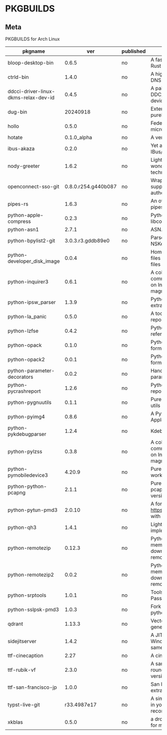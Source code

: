 # PKGBUILDS

## Meta

PKGBUILDS for Arch Linux

<!-- start -->

| pkgname                              | ver                 | published | desc                                                                                                                         |
| ------------------------------------ | ------------------- | --------- | ---------------------------------------------------------------------------------------------------------------------------- |
| bloop-desktop-bin                    | 0.6.5               | no        | A fast code search engine written in Rust                                                                                    |
| ctrld-bin                            | 1.4.0               | no        | A highly configurable, multi-protocol DNS forwarding proxy                                                                   |
| ddcci-driver-linux-dkms-relax-dev-id | 0.4.5               | no        | A pair of Linux kernel drivers for DDC/CI monitors (DKMS): relaxed device identification                                     |
| dug-bin                              | 20240918            | no        | Extensible DNS libraries written purely in Haskell                                                                           |
| hollo                                | 0.5.0               | no        | Federated single-user microblogging software                                                                                 |
| hotate                               | 0.1.0_alpha         | no        | A vertical-writing editor                                                                                                    |
| ibus-akaza                           | 0.2.0               | no        | Yet another Japanese IME for IBus/Linux                                                                                      |
| nody-greeter                         | 1.6.2               | no        | LightDM greeter that allows to create wonderful themes with web technologies. Made in Node.js                                |
| openconnect-sso-git                  | 0.8.0.r254.g440b087 | no        | Wrapper script for OpenConnect supporting Azure AD (SAMLv2) authentication (git version)                                     |
| pipes-rs                             | 1.6.3               | no        | An over-engineered rewrite of pipes.sh in Rust                                                                               |
| python-apple-compress                | 0.2.3               | no        | Python bindings for Apple's libcompression                                                                                   |
| python-asn1                          | 2.7.1               | no        | ASN.1 encoder/decoder                                                                                                        |
| python-bpylist2-git                  | 3.0.3.r3.gddb89e0   | no        | Parse and Generate binary plists and NSKeyedArchiver archives                                                                |
| python-developer_disk_image          | 0.0.4               | no        | Home for both DeveloperDiskImage files (iOS < 17.0) and Personalized files (iOS >= 17.0)                                     |
| python-inquirer3                     | 0.6.1               | no        | A collection of common interactive command line user interfaces, based on Inquirer.js (fork of magmax/python-inquirer)       |
| python-ipsw_parser                   | 1.3.9               | no        | Python3 utility for parsing and extracting data from IPSW                                                                    |
| python-la_panic                      | 0.5.0               | no        | A tool for working with iPhone crash reports                                                                                 |
| python-lzfse                         | 0.4.2               | no        | Python bindings for the LZFSE reference implementation                                                                       |
| python-opack                         | 0.1.0               | no        | Python library for parsing the opack format                                                                                  |
| python-opack2                        | 0.0.1               | no        | Python library for parsing the opack format (fork)                                                                           |
| python-parameter-decorators          | 0.0.2               | no        | Handy decorators for converting parameters                                                                                   |
| python-pycrashreport                 | 1.2.6               | no        | Python3 parser for Apple's crash reports                                                                                     |
| python-pygnuutils                    | 0.1.1               | no        | Pure python implementation for GNU utils                                                                                     |
| python-pyimg4                        | 0.8.6               | no        | A Python library/CLI tool for parsing Apple's Image4 format                                                                  |
| python-pykdebugparser                | 1.2.4               | no        | Kdebug events and ktraces parser                                                                                             |
| python-pylzss                        | 0.3.8               | no        | A collection of common interactive command line user interfaces, based on Inquirer.js (fork of magmax/python-inquirer)       |
| python-pymobiledevice3               | 4.20.9              | no        | Pure python3 implementation for working with iDevices                                                                        |
| python-python-pcapng                 | 2.1.1               | no        | Pure-Python library to parse the pcap-ng format used by newer versions of dumpcap & similar tools                            |
| python-pytun-pmd3                    | 2.0.10              | no        | A fork of https://github.com/montag451/pytun with partial Darwin support                                                     |
| python-qh3                           | 1.4.1               | no        | Lightweight QUIC and HTTP/3 implementation in Python                                                                         |
| python-remotezip                     | 0.12.3              | no        | Python module to access single members of a zip archive without downloading the full content from a remote web server        |
| python-remotezip2                    | 0.0.2               | no        | Python module to access single members of a zip archive without downloading the full content from a remote web server (fork) |
| python-srptools                      | 1.0.1               | no        | Tools to implement Secure Remote Password (SRP) authentication                                                               |
| python-sslpsk-pmd3                   | 1.0.3               | no        | Fork of sslpsk with support for latest python versions                                                                       |
| qdrant                               | 1.13.3              | no        | Vector Database for the next generation of AI applications                                                                   |
| sidejitserver                        | 1.4.2               | no        | A JIT enabler for iOS 17 with a Windows/macOS computer on the same WiFi                                                      |
| ttf-cinecaption                      | 2.27                | no        | A cinematic Japanese font                                                                                                    |
| ttf-rubik-vf                         | 2.3.0               | no        | A sans serif font family with slightly rounded corners: variable font version                                                |
| ttf-san-francisco-jp                 | 1.0.0               | no        | San Francisco font for Japanese, extracted from apple.com                                                                    |
| typst-live-git                       | r33.4987e17         | no        | A simple utility to watch for changes in your typst file and automatically recompile them                                    |
| xkblas                               | 0.5.0               | no        | a drop in replacement of blas library for multi-GPUs servers                                                                 |

<!-- end -->
